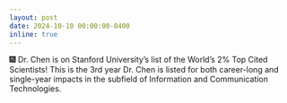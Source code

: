 ```yaml
---
layout: post
date: 2024-10-10 00:00:00-0400
inline: true
---
```


:fireworks: Dr. Chen is on Stanford University’s list of the World’s 2% Top Cited Scientists! This is the 3rd year Dr. Chen is listed for both career-long and single-year impacts in the subfield of Information and Communication Technologies.
    

